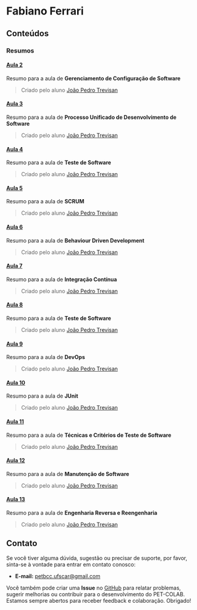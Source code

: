 # Fabiano Ferrari

## Conteúdos

### Resumos

#### [Aula 2](/materias/ES2/Fabiano/resumos/aula2.md)
Resumo para a aula de **Gerenciamento de Configuração de Software**
> Criado pelo aluno [João Pedro Trevisan](https://www.linkedin.com/in/joao-pedro-trevisan)

#### [Aula 3](/materias/ES2/Fabiano/resumos/aula3.md)
Resumo para a aula de **Processo Unificado de Desenvolvimento de Software**
> Criado pelo aluno [João Pedro Trevisan](https://www.linkedin.com/in/joao-pedro-trevisan)

#### [Aula 4](/materias/ES2/Fabiano/resumos/aula4.md)
Resumo para a aula de **Teste de Software**
> Criado pelo aluno [João Pedro Trevisan](https://www.linkedin.com/in/joao-pedro-trevisan)

#### [Aula 5](/materias/ES2/Fabiano/resumos/aula5.md)
Resumo para a aula de **SCRUM**
> Criado pelo aluno [João Pedro Trevisan](https://www.linkedin.com/in/joao-pedro-trevisan)

#### [Aula 6](/materias/ES2/Fabiano/resumos/aula6.md)
Resumo para a aula de **Behaviour Driven Development**
> Criado pelo aluno [João Pedro Trevisan](https://www.linkedin.com/in/joao-pedro-trevisan)

#### [Aula 7](/materias/ES2/Fabiano/resumos/aula7.md)
Resumo para a aula de **Integração Contínua**
> Criado pelo aluno [João Pedro Trevisan](https://www.linkedin.com/in/joao-pedro-trevisan)

#### [Aula 8](/materias/ES2/Fabiano/resumos/aula8.md)
Resumo para a aula de **Teste de Software**
> Criado pelo aluno [João Pedro Trevisan](https://www.linkedin.com/in/joao-pedro-trevisan)

#### [Aula 9](/materias/ES2/Fabiano/resumos/aula9.md)
Resumo para a aula de **DevOps**
> Criado pelo aluno [João Pedro Trevisan](https://www.linkedin.com/in/joao-pedro-trevisan)

#### [Aula 10](/materias/ES2/Fabiano/resumos/aula9.md)
Resumo para a aula de **JUnit**
> Criado pelo aluno [João Pedro Trevisan](https://www.linkedin.com/in/joao-pedro-trevisan)

#### [Aula 11](/materias/ES2/Fabiano/resumos/aula11.md)
Resumo para a aula de **Técnicas e Critérios de Teste de Software**
> Criado pelo aluno [João Pedro Trevisan](https://www.linkedin.com/in/joao-pedro-trevisan)

#### [Aula 12](/materias/ES2/Fabiano/resumos/aula12.md)
Resumo para a aula de **Manutenção de Software**
> Criado pelo aluno [João Pedro Trevisan](https://www.linkedin.com/in/joao-pedro-trevisan)

#### [Aula 13](/materias/ES2/Fabiano/resumos/aula13.md)
Resumo para a aula de **Engenharia Reversa e Reengenharia**
> Criado pelo aluno [João Pedro Trevisan](https://www.linkedin.com/in/joao-pedro-trevisan)

## Contato

Se você tiver alguma dúvida, sugestão ou precisar de suporte, por favor, sinta-se à vontade para entrar em contato conosco:

- **E-mail:** petbcc.ufscar@gmail.com

Você também pode criar uma **Issue** no [GitHub](https://github.com/petbccufscar/pet-colab/issues) para relatar problemas, sugerir melhorias ou contribuir para o desenvolvimento do PET-COLAB. Estamos sempre abertos para receber feedback e colaboração. Obrigado!